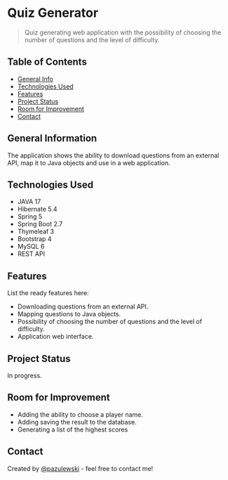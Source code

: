 # Quiz Generator
> Quiz generating web application with the possibility of choosing the number of questions and the level of difficulty.

## Table of Contents
* [General Info](#general-information)
* [Technologies Used](#technologies-used)
* [Features](#features)
* [Project Status](#project-status)
* [Room for Improvement](#room-for-improvement)
* [Contact](#contact)


## General Information
The application shows the ability to download questions from an external API, map it to Java objects and use in a web application.


## Technologies Used
- JAVA 17
- Hibernate 5.4
- Spring 5
- Spring Boot 2.7
- Thymeleaf 3
- Bootstrap 4
- MySQL 6
- REST API


## Features
List the ready features here:
- Downloading questions from an external API.
- Mapping questions to Java objects.
- Possibility of choosing the number of questions and the level of difficulty.
- Application web interface.


## Project Status
In progress.


## Room for Improvement
- Adding the ability to choose a player name.
- Adding saving the result to the database.
- Generating a list of the highest scores


## Contact
Created by [@pazulewski](https://www.linkedin.com/in/pawelzulewski/) - feel free to contact me!
